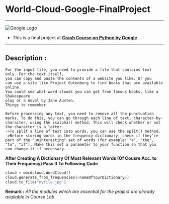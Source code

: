 # World-Cloud-Google-FinalProject
***
![Google Logo](https://d3njjcbhbojbot.cloudfront.net/api/utilities/v1/imageproxy/http://coursera-university-assets.s3.amazonaws.com/b6/a7ddd772194a22b3e8e8cb27d29702/500x500_Google.png?auto=format%2Ccompress&dpr=1&w=56px&h=56px&auto=format%2Ccompress&dpr=2&w=&h=)
- This is a final project at __[Crash Course on Python by Google](https://www.coursera.org/learn/python-crash-course/home/welcome "https://www.coursera.org/learn/python-crash-course/home/welcome")__
***
## Description :
    For the input file, you need to provide a file that contains text only. For the text itself, 
    you can copy and paste the contents of a website you like. Or you 
    can use a site like Project Gutenberg to find books that are available online. 
    You could see what word clouds you can get from famous books, like a Shakespeare 
    play or a novel by Jane Austen.
    Things to remember 

    Before processing any text, you need to remove all the punctuation marks. To do this, you can go through each line of text, character-by-character, using the isalpha() method. This will check whether or not the character is a letter.
    ->To split a line of text into words, you can use the split() method.
    ->Before storing words in the frequency dictionary, check if they’re part of the "uninteresting" set of words (for example: "a", "the", "to", "if"). Make this set a parameter to your function so that you can change it if necessary.
**After Creating A Dictionary Of Most Relevant Words (Of Cousre Acc. to Their Frequency) Pass It To Following Code**
``` python
cloud = wordcloud.WordCloud()
cloud.generate_from_frequencies(<nameOfYourDictionary>)
cloud.to_file("myfile.jpg")
```

**Remark :** _All the modules which are essential for the project are already available in Course Lab_
